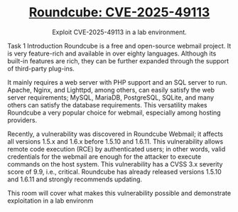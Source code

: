 # <div align="center">[Roundcube: CVE-2025-49113](https://tryhackme.com/room/roundcubecve202549113)</div>
<div align="center">Exploit CVE-2025-49113 in a lab environment.</div>

Task 1
Introduction
Roundcube is a free and open-source webmail project. It is very feature-rich and available in over eighty languages. Although its built-in features are rich, they can be further expanded through the support of third-party plug-ins.

It mainly requires a web server with PHP support and an SQL server to run. Apache, Nginx, and Lighttpd, among others, can easily satisfy the web server requirements; MySQL, MariaDB, PostgreSQL, SQLite, and many others can satisfy the database requirements. This versatility makes Roundcube a very popular choice for webmail, especially among hosting providers.

Recently, a vulnerability was discovered in Roundcube Webmail; it affects all versions 1.5.x and 1.6.x before 1.5.10 and 1.6.11. This vulnerability allows remote code execution (RCE) by authenticated users; in other words, valid credentials for the webmail are enough for the attacker to execute commands on the host system. This vulnerability has a CVSS 3.x severity score of 9.9, i.e., critical. Roundcube has already released versions 1.5.10 and 1.6.11 and strongly recommends updating.

This room will cover what makes this vulnerability possible and demonstrate exploitation in a lab environm
